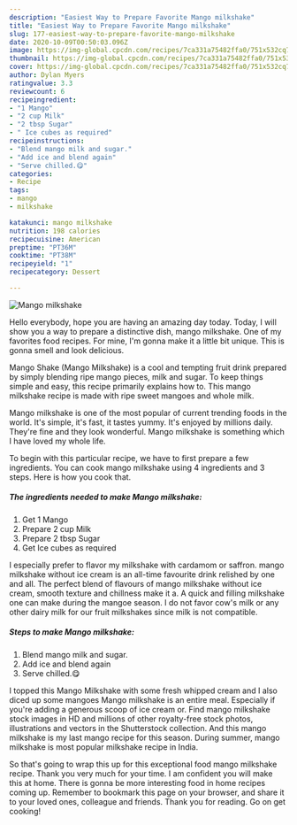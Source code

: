 ```yaml
---
description: "Easiest Way to Prepare Favorite Mango milkshake"
title: "Easiest Way to Prepare Favorite Mango milkshake"
slug: 177-easiest-way-to-prepare-favorite-mango-milkshake
date: 2020-10-09T00:50:03.096Z
image: https://img-global.cpcdn.com/recipes/7ca331a75482ffa0/751x532cq70/mango-milkshake-recipe-main-photo.jpg
thumbnail: https://img-global.cpcdn.com/recipes/7ca331a75482ffa0/751x532cq70/mango-milkshake-recipe-main-photo.jpg
cover: https://img-global.cpcdn.com/recipes/7ca331a75482ffa0/751x532cq70/mango-milkshake-recipe-main-photo.jpg
author: Dylan Myers
ratingvalue: 3.3
reviewcount: 6
recipeingredient:
- "1 Mango"
- "2 cup Milk"
- "2 tbsp Sugar"
- " Ice cubes as required"
recipeinstructions:
- "Blend mango milk and sugar."
- "Add ice and blend again"
- "Serve chilled.😋"
categories:
- Recipe
tags:
- mango
- milkshake

katakunci: mango milkshake 
nutrition: 198 calories
recipecuisine: American
preptime: "PT36M"
cooktime: "PT38M"
recipeyield: "1"
recipecategory: Dessert

---
```



![Mango milkshake](https://img-global.cpcdn.com/recipes/7ca331a75482ffa0/751x532cq70/mango-milkshake-recipe-main-photo.jpg)

Hello everybody, hope you are having an amazing day today. Today, I will show you a way to prepare a distinctive dish, mango milkshake. One of my favorites food recipes. For mine, I'm gonna make it a little bit unique. This is gonna smell and look delicious.

Mango Shake (Mango Milkshake) is a cool and tempting fruit drink prepared by simply blending ripe mango pieces, milk and sugar. To keep things simple and easy, this recipe primarily explains how to. This mango milkshake recipe is made with ripe sweet mangoes and whole milk.

Mango milkshake is one of the most popular of current trending foods in the world. It's simple, it's fast, it tastes yummy. It's enjoyed by millions daily. They're fine and they look wonderful. Mango milkshake is something which I have loved my whole life.


To begin with this particular recipe, we have to first prepare a few ingredients. You can cook mango milkshake using 4 ingredients and 3 steps. Here is how you cook that.

<!--inarticleads1-->

##### The ingredients needed to make Mango milkshake:

1. Get 1 Mango
1. Prepare 2 cup Milk
1. Prepare 2 tbsp Sugar
1. Get  Ice cubes as required


I especially prefer to flavor my milkshake with cardamom or saffron. mango milkshake without ice cream is an all-time favourite drink relished by one and all. The perfect blend of flavours of mango milkshake without ice cream, smooth texture and chillness make it a. A quick and filling milkshake one can make during the mangoe season. I do not favor cow&#39;s milk or any other dairy milk for our fruit milkshakes since milk is not compatible. 

<!--inarticleads2-->

##### Steps to make Mango milkshake:

1. Blend mango milk and sugar.
1. Add ice and blend again
1. Serve chilled.😋


I topped this Mango Milkshake with some fresh whipped cream and I also diced up some mangoes Mango milkshake is an entire meal. Especially if you&#39;re adding a generous scoop of ice cream or. Find mango milkshake stock images in HD and millions of other royalty-free stock photos, illustrations and vectors in the Shutterstock collection. And this mango milkshake is my last mango recipe for this season. During summer, mango milkshake is most popular milkshake recipe in India. 

So that's going to wrap this up for this exceptional food mango milkshake recipe. Thank you very much for your time. I am confident you will make this at home. There is gonna be more interesting food in home recipes coming up. Remember to bookmark this page on your browser, and share it to your loved ones, colleague and friends. Thank you for reading. Go on get cooking!
